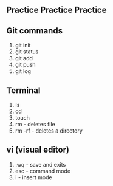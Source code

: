 ## Practice Practice Practice

## Git commands

1. git init
1. git status
1. git add
1. git push
1. git log


## Terminal

1. Is
1. cd
1. touch
1. rm - deletes file
1. rm -rf - deletes a directory

## vi (visual editor)

1. :wq - save and exits
1. esc - command mode
1. i - insert mode
